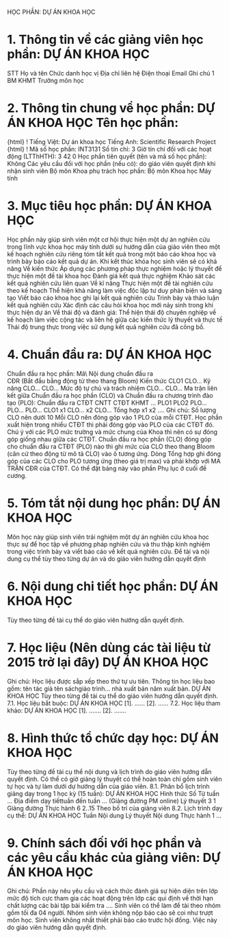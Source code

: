 HỌC PHẦN: DỰ ÁN KHOA HỌC
# 1. Thông tin về các giảng viên học phần: DỰ ÁN KHOA HỌC
STT Họ và tên Chức danh học vị Địa chỉ liên hệ Điện thoại Email Ghi chú 1 BM KHMT Trưởng môn học
# 2. Thông tin chung về học phần: DỰ ÁN KHOA HỌC Tên học phần:
{html}
! Tiếng Việt: Dự án khoa học Tiếng Anh: Scientific Research Project
{html}
! Mã số học phần: INT3131 Số tín chỉ: 3 Giờ tín chỉ đối với các hoạt động (LTThHTH): 3 42 0 Học phần tiên quyết (tên và mã số học phần): Không Các yêu cầu đối với học phần (nếu có): do giáo viên quyết định khi
nhận sinh viên Bộ môn Khoa phụ trách học phần: Bộ môn Khoa học Máy tính
# 3. Mục tiêu học phần: DỰ ÁN KHOA HỌC
Học phần này giúp sinh viên một cơ hội thực hiện một dự án nghiên cứu trong lĩnh vực khoa học máy tính dưới sự hướng dẫn của giáo viên theo một kế hoạch nghiên cứu riêng tóm tắt kết quả trong một báo cáo khoa học và trình bày báo cáo kết quả dự án. Khi kết thúc khóa học sinh viên sẽ có khả năng 
Về kiến thức Áp dụng các phương pháp thực nghiệm hoặc lý thuyết để thực hiện một đề tài khoa học Đánh giá kết quả thực nghiệm Khảo sát các kết quả nghiên cứu liên quan 
Về kĩ năng Thực hiện một đề tài nghiên cứu theo kế hoạch Thể hiện khả năng làm việc độc lập tư duy phản biện và sáng tạo Viết báo cáo khoa học ghi lại kết quả nghiên cứu Trình bày và thảo luận kết quả nghiên cứu Xác định các câu hỏi khoa học mới nảy sinh trong khi thực hiện dự án 
Về thái độ và đánh giá: Thể hiện thái độ chuyên nghiệp về kế hoạch làm việc cộng tác và liên hệ giữa các kiến thức lý thuyết và thực tế Thái độ trung thực trong việc sử dụng kết quả nghiên cứu đã công bố.
# 4. Chuẩn đầu ra: DỰ ÁN KHOA HỌC
Chuẩn đầu ra học phần: Mã\ Nội dung chuẩn đầu ra\
CĐR (Bắt đầu bằng động từ theo thang Bloom) Kiến thức
CLO1
CLO...
Kỹ năng
CLO...
CLO...
Mức độ tự chủ và trách nhiệm
CLO...
CLO... Ma trận liên kết giữa Chuẩn đầu ra học phần (CLO) và Chuẩn đầu ra
chương trình đào tạo (PLO):
Chuẩn đầu ra CTĐT CNTT CTĐT KHMT ... PLO1 PLO2 PLO... PLO... PLO...
CLO1 x1
CLO... x2
CLO...
Tổng hợp x1 x2 ....
Ghi chú: Số lượng CLO nên dưới 10 Mỗi CLO nên đóng góp vào 1 PLO của mỗi CTĐT. Học phần xuất hiện trong nhiều CTĐT thì phải đóng góp vào PLO của các CTĐT đó. Chú ý với các PLO mức trường và mức chung của Khoa thì nên có sự đóng góp giống nhau giữa các CTĐT. Chuẩn đầu ra học phần (CLO) đóng góp cho chuẩn đầu ra CTĐT (PLO) nào thì ghi mức của CLO theo thang Bloom (căn cứ theo động từ mô tả CLO) vào ô tương ứng. Dòng Tổng hợp ghi đóng góp của các CLO cho PLO tương ứng (theo giá trị max) và phải khớp với MA TRẬN CĐR của CTĐT. Có thể đặt bảng này vào phần Phụ lục ở cuối đề cương.
# 5. Tóm tắt nội dung học phần: DỰ ÁN KHOA HỌC
Môn học này giúp sinh viên trải nghiệm một dự án nghiên cứu khoa học thực sự để học tập về phương pháp nghiên cứu và thu thập kinh nghiệm trong việc trình bày và viết báo cáo về kết quả nghiên cứu. Đề tài và nội dung cụ thể tùy theo từng dự án và do giáo viên hướng dẫn quyết định
# 6. Nội dung chi tiết học phần: DỰ ÁN KHOA HỌC
Tùy theo từng đề tài cụ thể do giáo viên hướng dẫn quyết định.
# 7. Học liệu (Nên dùng các tài liệu từ 2015 trở lại đây) DỰ ÁN KHOA HỌC
Ghi chú: Học liệu được sắp xếp theo thứ tự ưu tiên. Thông tin học liệu bao gồm: tên tác giả tên sáchgiáo trình... nhà xuất bản năm xuất bản. DỰ ÁN KHOA HỌC
Tùy theo từng đề tài cụ thể do giáo viên hướng dẫn quyết định.
7.1. Học liệu bắt buộc: DỰ ÁN KHOA HỌC \[1\]. ...\...
\[2\]. ...\...
7.2. Học liệu tham khảo: DỰ ÁN KHOA HỌC \[1\]. ...\....
\[2\]. ...\....
# 8. Hình thức tổ chức dạy học: DỰ ÁN KHOA HỌC
Tùy theo từng đề tài cụ thể nội dung và lịch trình do giáo viên hướng
dẫn quyết định. Có thể có giờ giảng lý thuyết có thể hoàn toàn chỉ gồm
sinh viên tự học và tự làm dưới dự hướng dẫn của giáo viên.
8.1. Phân bổ lịch trình giảng dạy trong 1 học kỳ (15 tuần): DỰ ÁN KHOA HỌC Hình thức Số Từ tuần ... Địa điểm dạy tiếttuần đến tuần ... (Giảng đường PM online) Lý thuyết 3 1 Giảng đường Thực hành 6 2..15 Theo bố trí của giảng viên 8.2. Lịch trình dạy cụ thể: DỰ ÁN KHOA HỌC Tuần Nội dung Lý thuyết Nội dung Thực hành 1
...
# 9. Chính sách đối với học phần và các yêu cầu khác của giảng viên: DỰ ÁN KHOA HỌC
Ghi chú: Phần này nêu yêu cầu và cách thức đánh giá sự hiện diện trên lớp mức độ tích cực tham gia các hoạt động trên lớp các qui định về thời hạn chất lượng các bài tập bài kiểm tra .... Sinh viên có thể làm đề tài theo nhóm gồm tối đa 04 người. Nhóm sinh viên không nộp báo cáo sẽ coi như trượt môn học. Sinh viên không nhất thiết phải báo cáo trước hội đồng. Việc này do giáo viên hướng dẫn quyết định.
